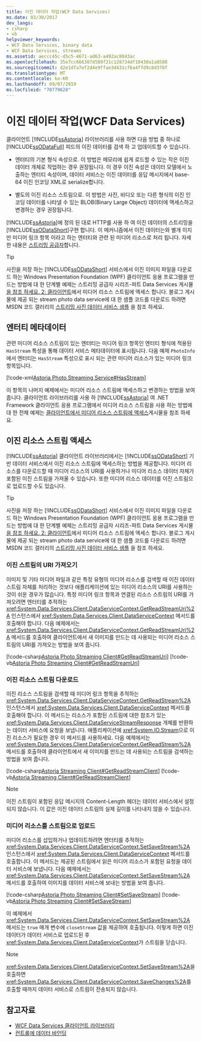 ```yaml
---
title: 이진 데이터 작업(WCF Data Services)
ms.date: 03/30/2017
dev_langs:
- csharp
- vb
helpviewer_keywords:
- WCF Data Services, binary data
- WCF Data Services, streams
ms.assetid: aeccc45c-d5c5-4671-ad63-a492ac8043ac
ms.openlocfilehash: 35e7cc666307d589f21c128734df10430a1a8588
ms.sourcegitcommit: d2e1dfa7ef2d4e9ffae3d431cf6a4ffd9c8d378f
ms.translationtype: MT
ms.contentlocale: ko-KR
ms.lasthandoff: 09/07/2019
ms.locfileid: "70779628"
---
```

# <a name="working-with-binary-data-wcf-data-services"></a>이진 데이터 작업(WCF Data Services)

클라이언트 [!INCLUDE[ssAstoria](../../../../includes/ssastoria-md.md)] 라이브러리를 사용 하면 다음 방법 중 하나로 [!INCLUDE[ssODataFull](../../../../includes/ssodatafull-md.md)] 피드의 이진 데이터를 검색 하 고 업데이트할 수 있습니다.

- 엔터티의 기본 형식 속성으로. 이 방법은 메모리에 쉽게 로드할 수 있는 작은 이진 데이터 개체로 작업하는 경우 권장됩니다. 이 경우 이진 속성은 데이터 모델에서 노출하는 엔터티 속성이며, 데이터 서비스는 이진 데이터를 응답 메시지에서 base-64 이진 인코딩 XML로 serialize합니다.

- 별도의 이진 리소스 스트림으로. 이 방법은 사진, 비디오 또는 다른 형식의 이진 인코딩 데이터를 나타낼 수 있는 BLOB(Binary Large Object) 데이터에 액세스하고 변경하는 경우 권장됩니다.

[!INCLUDE[ssAstoria](../../../../includes/ssastoria-md.md)]에 정의 된 대로 HTTP를 사용 하 여 이진 데이터의 스트리밍을 [!INCLUDE[ssODataShort](../../../../includes/ssodatashort-md.md)]구현 합니다. 이 메커니즘에서 이진 데이터는와 별개 이지만 미디어 링크 항목 이라고 하는 엔터티와 관련 된 미디어 리소스로 처리 됩니다. 자세한 내용은 [스트리밍 공급자](streaming-provider-wcf-data-services.md)합니다.

> [!TIP]
> 사진을 저장 하는 [!INCLUDE[ssODataShort](../../../../includes/ssodatashort-md.md)] 서비스에서 이진 이미지 파일을 다운로드 하는 Windows Presentation Foundation (WPF) 클라이언트 응용 프로그램을 만드는 방법에 대 한 단계별 예제는 스트리밍 공급자 시리즈-파트 Data Services 게시물 [을 참조 하세요. 2: 클라이언트](https://go.microsoft.com/fwlink/?LinkId=201637)에서 미디어 리소스 스트림에 액세스 합니다. 블로그 게시물에 제공 되는 stream photo data service에 대 한 샘플 코드를 다운로드 하려면 MSDN 코드 갤러리의 [스트리밍 사진 데이터 서비스 샘플](https://go.microsoft.com/fwlink/?LinkId=198988) 을 참조 하세요.

## <a name="entity-metadata"></a>엔터티 메타데이터

관련 미디어 리소스 스트림이 있는 엔터티는 미디어 링크 항목인 엔터티 형식에 적용된 `HasStream` 특성을 통해 데이터 서비스 메타데이터에 표시됩니다. 다음 예제 `PhotoInfo` 에서 엔터티는 `HasStream` 특성으로 표시 되는 관련 미디어 리소스가 있는 미디어 링크 항목입니다.

[!code-xml[Astoria Photo Streaming Service#HasStream](../../../../samples/snippets/xml/VS_Snippets_Misc/astoria_photo_streaming_service/xml/photodata.edmx#hasstream)]

이 항목의 나머지 예제에서는 미디어 리소스 스트림에 액세스하고 변경하는 방법을 보여 줍니다. 클라이언트 라이브러리를 사용 하 [!INCLUDE[ssAstoria](../../../../includes/ssastoria-md.md)] 여 .NET Framework 클라이언트 응용 프로그램에서 미디어 리소스 스트림을 사용 하는 방법에 대 한 전체 예제는 [클라이언트에서 미디어 리소스 스트림에 액세스](https://go.microsoft.com/fwlink/?LinkID=201637)게시물을 참조 하세요.

## <a name="accessing-the-binary-resource-stream"></a>이진 리소스 스트림 액세스

[!INCLUDE[ssAstoria](../../../../includes/ssastoria-md.md)] 클라이언트 라이브러리에서는 [!INCLUDE[ssODataShort](../../../../includes/ssodatashort-md.md)] 기반 데이터 서비스에서 이진 리소스 스트림에 액세스하는 방법을 제공합니다. 미디어 리소스를 다운로드할 때 미디어 리소스의 URI를 사용하거나 미디어 리소스 데이터 자체가 포함된 이진 스트림을 가져올 수 있습니다. 또한 미디어 리소스 데이터를 이진 스트림으로 업로드할 수도 있습니다.

> [!TIP]
> 사진을 저장 하는 [!INCLUDE[ssODataShort](../../../../includes/ssodatashort-md.md)] 서비스에서 이진 이미지 파일을 다운로드 하는 Windows Presentation Foundation (WPF) 클라이언트 응용 프로그램을 만드는 방법에 대 한 단계별 예제는 스트리밍 공급자 시리즈-파트 Data Services 게시물 [을 참조 하세요. 2: 클라이언트](https://go.microsoft.com/fwlink/?LinkId=201637)에서 미디어 리소스 스트림에 액세스 합니다. 블로그 게시물에 제공 되는 stream photo data service에 대 한 샘플 코드를 다운로드 하려면 MSDN 코드 갤러리의 [스트리밍 사진 데이터 서비스 샘플](https://go.microsoft.com/fwlink/?LinkId=198988) 을 참조 하세요.

### <a name="getting-the-uri-of-the-binary-stream"></a>이진 스트림의 URI 가져오기

이미지 및 기타 미디어 파일과 같은 특정 유형의 미디어 리소스를 검색할 때 이진 데이터 스트림 자체를 처리하는 것보다 애플리케이션에 있는 미디어 리소스의 URI를 사용하는 것이 쉬운 경우가 많습니다. 특정 미디어 링크 항목과 연결된 리소스 스트림의 URI를 가져오려면 엔터티를 추적하는 <xref:System.Data.Services.Client.DataServiceContext.GetReadStreamUri%2A> 인스턴스에서 <xref:System.Data.Services.Client.DataServiceContext> 메서드를 호출해야 합니다. 다음 예제에서는 <xref:System.Data.Services.Client.DataServiceContext.GetReadStreamUri%2A> 메서드를 호출하여 클라이언트에서 새 이미지를 만드는 데 사용되는 미디어 리소스 스트림의 URI를 가져오는 방법을 보여 줍니다.

[!code-csharp[Astoria Photo Streaming Client#GetReadStreamUri](../../../../samples/snippets/csharp/VS_Snippets_Misc/astoria_photo_streaming_client/cs/photowindow.xaml.cs#getreadstreamuri)]
[!code-vb[Astoria Photo Streaming Client#GetReadStreamUri](../../../../samples/snippets/visualbasic/VS_Snippets_Misc/astoria_photo_streaming_client/vb/photowindow.xaml.vb#getreadstreamuri)]

### <a name="downloading-the-binary-resource-stream"></a>이진 리소스 스트림 다운로드

이진 리소스 스트림을 검색할 때 미디어 링크 항목을 추적하는 <xref:System.Data.Services.Client.DataServiceContext.GetReadStream%2A> 인스턴스에서 <xref:System.Data.Services.Client.DataServiceContext> 메서드를 호출해야 합니다. 이 메서드는 리소스가 포함된 스트림에 대한 참조가 있는 <xref:System.Data.Services.Client.DataServiceStreamResponse> 개체를 반환하는 데이터 서비스에 요청을 보냅니다. 애플리케이션에 <xref:System.IO.Stream>으로 이진 리소스가 필요한 경우 이 메서드를 사용하세요. 다음 예제에서는 <xref:System.Data.Services.Client.DataServiceContext.GetReadStream%2A> 메서드를 호출하여 클라이언트에서 새 이미지를 만드는 데 사용되는 스트림을 검색하는 방법을 보여 줍니다.

[!code-csharp[Astoria Streaming Client#GetReadStreamClient](../../../../samples/snippets/csharp/VS_Snippets_Misc/astoria_streaming_client/cs/customerphotowindow.xaml.cs#getreadstreamclient)]
[!code-vb[Astoria Streaming Client#GetReadStreamClient](../../../../samples/snippets/visualbasic/VS_Snippets_Misc/astoria_streaming_client/vb/customerphotowindow.xaml.vb#getreadstreamclient)]

> [!NOTE]
> 이진 스트림이 포함된 응답 메시지의 Content-Length 헤더는 데이터 서비스에서 설정되지 않습니다. 이 값은 이진 데이터 스트림의 실제 길이를 나타내지 않을 수 있습니다.

### <a name="uploading-a-media-resource-as-a-stream"></a>미디어 리소스를 스트림으로 업로드

미디어 리소스를 삽입하거나 업데이트하려면 엔터티를 추적하는 <xref:System.Data.Services.Client.DataServiceContext.SetSaveStream%2A> 인스턴스에서 <xref:System.Data.Services.Client.DataServiceContext> 메서드를 호출합니다. 이 메서드는 제공된 스트림에서 읽은 미디어 리소스가 포함된 요청을 데이터 서비스에 보냅니다. 다음 예제에서는 <xref:System.Data.Services.Client.DataServiceContext.SetSaveStream%2A> 메서드를 호출하여 이미지를 데이터 서비스에 보내는 방법을 보여 줍니다.

[!code-csharp[Astoria Photo Streaming Client#SetSaveStream](../../../../samples/snippets/csharp/VS_Snippets_Misc/astoria_photo_streaming_client/cs/photodetailswindow.xaml.cs#setsavestream)]
[!code-vb[Astoria Photo Streaming Client#SetSaveStream](../../../../samples/snippets/visualbasic/VS_Snippets_Misc/astoria_photo_streaming_client/vb/photodetailswindow.xaml.vb#setsavestream)]

이 예제에서 <xref:System.Data.Services.Client.DataServiceContext.SetSaveStream%2A> 메서드는 `true` 매개 변수에 `closeStream` 값을 제공하여 호출됩니다. 이렇게 하면 이진 데이터가 데이터 서비스로 업로드된 후 <xref:System.Data.Services.Client.DataServiceContext>가 스트림을 닫습니다.

> [!NOTE]
> <xref:System.Data.Services.Client.DataServiceContext.SetSaveStream%2A>을 호출하면 <xref:System.Data.Services.Client.DataServiceContext.SaveChanges%2A>를 호출할 때까지 데이터 서비스로 스트림이 전송되지 않습니다.

## <a name="see-also"></a>참고자료

- [WCF Data Services 클라이언트 라이브러리](wcf-data-services-client-library.md)
- [컨트롤에 데이터 바인딩](binding-data-to-controls-wcf-data-services.md)
